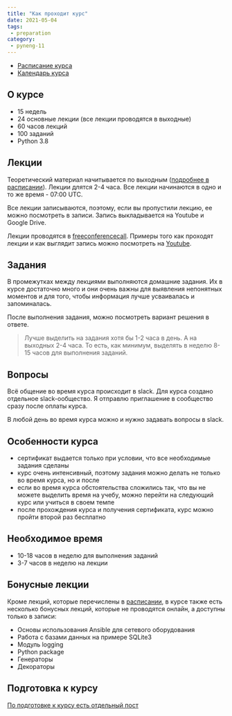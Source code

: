 ```yaml
---
title: "Как проходит курс"
date: 2021-05-04
tags:
 - preparation
category:
 - pyneng-11
---
```


* [Расписание курса](https://pyneng.github.io/docs/course/)
* [Календарь курса](https://pyneng.github.io/calendar/)

## О курсе

* 15 недель
* 24 основные лекции (все лекции проводятся в выходные)
* 60 часов лекций
* 100 заданий
* Python 3.8


## Лекции

Теоретический материал начитывается по выходным ([подробнее в расписании](https://pyneng.github.io/docs/course/)). Лекции длятся 2-4 часа.
Все лекции начинаются в одно и то же время - 07:00 UTC.

Все лекции записываются, поэтому, если вы пропустили лекцию, ее можно посмотреть в записи.
Запись выкладывается на Youtube и Google Drive.


Лекции проводятся в [freeconferencecall](https://freeconferencecall.com).
Примеры того как проходят лекции и как выглядит запись можно посмотреть на [Youtube](https://www.youtube.com/playlist?list=PLah0HUih_ZRnJFNdZsWr2pNWgYETauGXo).

## Задания

В промежутках между лекциями выполняются домашние задания.
Их в курсе достаточно много и они очень важны для выявления непонятных моментов и для того, чтобы информация лучше усваивалась и запоминалась.

После выполнения задания, можно посмотреть вариант решения в ответе.

> Лучше выделить на задания хотя бы 1-2 часа в день.
> А на выходных 2-4 часа.
> То есть, как минимум, выделять в неделю 8-15 часов для выполнения заданий.

## Вопросы

Всё общение во время курса происходит в slack. Для курса создано отдельное slack-ообщество.
Я отправлю приглашение в сообщество сразу после оплаты курса.

В любой день во время курса можно и нужно задавать вопросы в slack.


## Особенности курса

* сертификат выдается только при условии, что все необходимые задания сделаны
* курс очень интенсивный, поэтому задания можно делать не только во время курса, но и после
* если во время курса обстоятельства сложились так, что вы не можете выделить время на учебу, можно перейти на следующий курс или учиться в своем темпе
* после прохождения курса и получения сертификата, курс можно пройти второй раз бесплатно


## Необходимое время

* 10-18 часов в неделю для выполнения заданий
* 3-7 часов в неделю на лекции

## Бонусные лекции

Кроме лекций, которые перечислены в [расписании](https://pyneng.github.io/docs/course/), в курсе также есть несколько бонусных лекций, которые не проводятся онлайн, а доступны только в записи:

* Основы использования Ansible для сетевого оборудования
* Работа с базами данных на примере SQLite3
* Модуль logging
* Python package
* Генераторы
* Декораторы


## Подготовка к курсу

[По подготовке к курсу есть отдельный пост](https://pyneng.github.io/pyneng-11/preparation/)

